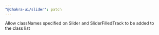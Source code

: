 ```yaml
---
"@chakra-ui/slider": patch
---
```


Allow classNames specified on Slider and SliderFilledTrack to be added to the
class list
